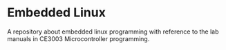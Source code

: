 # Embedded Linux

A repository about embedded linux programming with reference to the lab manuals in CE3003 Microcontroller programming.
